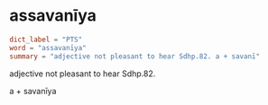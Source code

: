 # assavanīya

``` toml
dict_label = "PTS"
word = "assavanīya"
summary = "adjective not pleasant to hear Sdhp.82. a + savanī"
```

adjective not pleasant to hear Sdhp.82.

a \+ savanīya

